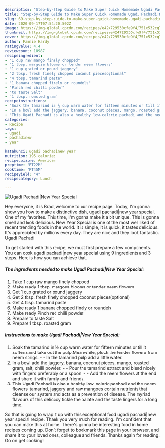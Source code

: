 ```yaml
---
description: "Step-by-Step Guide to Make Super Quick Homemade Ugadi Pachadi|New Year Special"
title: "Step-by-Step Guide to Make Super Quick Homemade Ugadi Pachadi|New Year Special"
slug: 69-step-by-step-guide-to-make-super-quick-homemade-ugadi-pachadinew-year-special
date: 2020-09-17T07:54:20.502Z
image: https://img-global.cpcdn.com/recipes/e424729530cfe9f4/751x532cq70/ugadi-pachadinew-year-special-recipe-main-photo.jpg
thumbnail: https://img-global.cpcdn.com/recipes/e424729530cfe9f4/751x532cq70/ugadi-pachadinew-year-special-recipe-main-photo.jpg
cover: https://img-global.cpcdn.com/recipes/e424729530cfe9f4/751x532cq70/ugadi-pachadinew-year-special-recipe-main-photo.jpg
author: Fannie Hardy
ratingvalue: 4.4
reviewcount: 18987
recipeingredient:
- "1 cup raw mango finely chopped"
- "1 tbsp. margosa blooms or tender neem flowers"
- "1 cup grated or pound jaggery"
- "2 tbsp. fresh finely chopped coconut piecesoptional"
- "4 tbsp. tamarind paste"
- "1 banana chopped finely or roundels"
- "Pinch red chilli powder"
- "to taste Salt"
- "1 tbsp. roasted gram"
recipeinstructions:
- "Soak the tamarind in ½ cup warm water for fifteen minutes or till it softens and take out the pulp.Meanwhile, pluck the tender flowers from neem sprigs.  In the tamarind pulp add a little water."
- "In a bowl add the jaggery, banana, coconut pieces, mango, roasted gram, salt, chilli powder.  Pour the tamarind extract and blend nicely with fingers preferably or a spoon.  Add the neem flowers at the end and share it with family and friends."
- "This Ugadi Pachadi is also a healthy low-calorie pachadi and the neem flowers, tamarind, jaggery and raw mangoes contain nutrients that cleanse our system and acts as a prevention of disease. The myriad flavours of this delicacy tickle the palate and the taste lingers for a long time."
categories:
- Recipe
tags:
- ugadi
- pachadinew
- year

katakunci: ugadi pachadinew year 
nutrition: 195 calories
recipecuisine: American
preptime: "PT22M"
cooktime: "PT45M"
recipeyield: "4"
recipecategory: Lunch

---
```



![Ugadi Pachadi|New Year Special](https://img-global.cpcdn.com/recipes/e424729530cfe9f4/751x532cq70/ugadi-pachadinew-year-special-recipe-main-photo.jpg)

Hey everyone, it is Brad, welcome to our recipe page. Today, I'm gonna show you how to make a distinctive dish, ugadi pachadi|new year special. One of my favorites. This time, I'm gonna make it a bit unique. This is gonna smell and look delicious.
New Year Special is one of the most well liked of recent trending foods in the world. It is simple, it is quick, it tastes delicious. It's appreciated by millions every day. They are nice and they look fantastic. Ugadi Pachadi




To get started with this recipe, we must first prepare a few components. You can cook ugadi pachadi|new year special using 9 ingredients and 3 steps. Here is how you can achieve that.

<!--inarticleads1-->

##### The ingredients needed to make Ugadi Pachadi|New Year Special:

1. Take 1 cup raw mango finely chopped
1. Make ready 1 tbsp. margosa blooms or tender neem flowers
1. Get 1 cup grated or pound jaggery
1. Get 2 tbsp. fresh finely chopped coconut pieces(optional)
1. Get 4 tbsp. tamarind paste
1. Make ready 1 banana chopped finely or roundels
1. Make ready Pinch red chilli powder
1. Prepare to taste Salt
1. Prepare 1 tbsp. roasted gram




<!--inarticleads2-->

##### Instructions to make Ugadi Pachadi|New Year Special:

1. Soak the tamarind in ½ cup warm water for fifteen minutes or till it softens and take out the pulp.Meanwhile, pluck the tender flowers from neem sprigs. -  - In the tamarind pulp add a little water.
1. In a bowl add the jaggery, banana, coconut pieces, mango, roasted gram, salt, chilli powder. -  - Pour the tamarind extract and blend nicely with fingers preferably or a spoon. -  - Add the neem flowers at the end and share it with family and friends.
1. This Ugadi Pachadi is also a healthy low-calorie pachadi and the neem flowers, tamarind, jaggery and raw mangoes contain nutrients that cleanse our system and acts as a prevention of disease. The myriad flavours of this delicacy tickle the palate and the taste lingers for a long time.




So that is going to wrap it up with this exceptional food ugadi pachadi|new year special recipe. Thank you very much for reading. I'm confident that you can make this at home. There's gonna be interesting food in home recipes coming up. Don't forget to bookmark this page in your browser, and share it to your loved ones, colleague and friends. Thanks again for reading. Go on get cooking!
